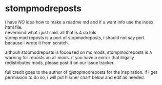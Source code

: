 # stompmodreposts
i have *NO* idea how to make a readme md and if u want info use the index html file.    
nevermind what i just said.  all that is 4 da lols  
stomp mod reposts is a port of stopmodreposts, i should not say port because i wrote it from scratch.    

althouh stopmodreposts is focoused on mc mods, stompmodreposts is a warning for reposts on all mods.
if you have a mirror that illigally redistributes mods, please post it on our issue tracker.

full credit goes to the author of @stopmodreposts for the inspiration.
if i get permission to do so, i will put his/her chart below and edit as needed.

